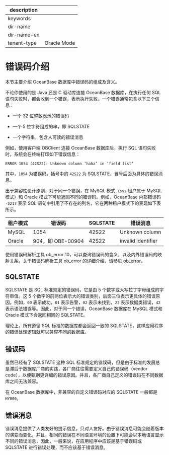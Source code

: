 |description||
|---|---|
|keywords||
|dir-name||
|dir-name-en||
|tenant-type|Oracle Mode|

# 错误码介绍

本节主要介绍 OceanBase 数据库中错误码的组成及含义。

不论你使用的是 Java 还是 C 驱动库连接 OceanBase 数据库，在执行任何 SQL 语句失败时，都会收到一个错误，表示执行失败。一个错误通常包含以下三个信息：

* 一个 32 位整数表示的错误码

* 一个 5 位字符组成的串，即 SQLSTATE

* 一个字符串，包含人可读的错误消息

例如，使用客户端 OBClient 连接 OceanBase 数据库后，执行 SQL 语句失败时，系统会在终端打印如下错误信息：

```shell
ERROR 1054 (42S22): Unknown column ‘haha’ in ‘field list’
```

其中，`1054` 为错误码，括号中的 `42S22` 为 SQLSTATE，冒号后面为具体的错误消息。

出于兼容性设计原则，对于同一个错误，在 MySQL 模式（`sys` 租户属于 MySQL 模式）和 Oracle 模式下可能返回不同的错误码。例如，OceanBase 内部错误码 `-5217` 表示 SQL 语句中引用了不存在的列名，它在两种租户模式下的表现如下表所示。

|   租户模式       | 错误码               |  SQLSTATE       |  错误消息                   |
|-----------------|-------------------|------------------|----------------------------|
|  MySQL          | 1054               |   42S22          |  Unknown column            |
|  Oracle         | 904，即 OBE-00904  |   42S22          |  invalid identifier        |

使用错误码解析工具 ob_error 10，可以查询错误码的含义，以及内外错误码的映射关系。关于错误码解析工具 ob_error 的详细介绍，请参见 [ob_error](../../../../700.reference/1500.Components-and-Tools/100.manage/300.ob-error.md)。

## SQLSTATE

SQLSTATE 是 SQL 标准规定的错误码，它是由 5 个数字或大写拉丁字母组成的字符串值。这 5 个数字的前两位表示大的错误类别，后面三位表示更具体的错误原因。例如，`00` 表示成功，`01` 表示告警，`02` 表示未找到，`22` 表示数据类错误，`42` 表示语法错误等。因此，对于同一个错误，OceanBase 数据库在 MySQL 模式和 Oracle 模式下会返回相同的 SQLSTATE。

理论上，所有遵循 SQL 标准的数据库都会返回一致的 SQLSTATE，这样应用程序的错误处理逻辑就可以兼容不同的数据库。

## 错误码

虽然已经有了 SQLSTATE 这种 SQL 标准规定的错误码，但是由于标准的发展总是滞后于数据库厂商的实践，各厂商往往需要定义自己的错误码（vendor code），以便甄别更详细的错误原因。并且，各厂商自己定义的错误码在不同数据库之间无法兼容。

在 OceanBase 数据库中，非兼容的自定义错误码对应的 SQLSTATE 一般都是 `HY000`。

## 错误消息

错误消息提供了人类友好的提示信息，只对人友好。由于错误消息可能会随着版本的演变而变化，并且，相同的错误在不同语言环境的设置下可能会以本地语言显示不同的错误消息，因此，一般来说，在应用程序中应该是基于错误码或 SQLSTATE 进行错误处理，而不应该基于错误消息。
